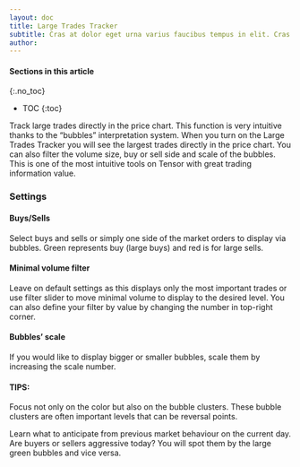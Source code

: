 ```yaml
---
layout: doc
title: Large Trades Tracker
subtitle: Cras at dolor eget urna varius faucibus tempus in elit. Cras a dui imperdiet, tempus metus quis, pharetra turpis.
author:
---
```


#### Sections in this article
{:.no_toc}
* TOC
{:toc}

Track large trades directly in the price chart. This function is very intuitive thanks to the “bubbles” interpretation system. When you turn on the Large Trades Tracker you will see the largest trades directly in the price chart. You can also filter the volume size, buy or sell side and scale of the bubbles. This is one of the most intuitive tools on Tensor with great trading information value. 

### Settings
#### Buys/Sells
Select buys and sells or simply one side of the market orders to display via bubbles. Green represents buy (large buys) and red is for large sells.

#### Minimal volume filter
Leave on default settings as this displays only the most important trades or use filter slider to move minimal volume to display to the desired level. You can also define your filter by value by changing the number in top-right corner.


#### Bubbles’ scale
If you would like to display bigger or smaller bubbles, scale them by increasing the scale number.

<div class="summary-box">
<h4>TIPS:</h4>
<p>Focus not only on the color but also on the bubble clusters. These bubble clusters are often important levels that can be reversal points.</p>
<p>Learn what to anticipate from previous market behaviour on the current day. Are buyers or sellers aggressive today? You will spot them by the large green bubbles and vice versa.</p>
<ul>
</ul>
</div>

